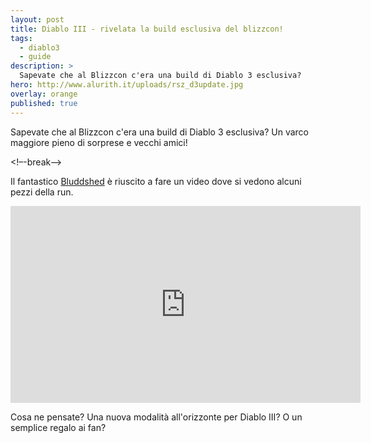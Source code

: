 ```yaml
---
layout: post
title: Diablo III - rivelata la build esclusiva del blizzcon!
tags:
  - diablo3
  - guide
description: >
  Sapevate che al Blizzcon c'era una build di Diablo 3 esclusiva?
hero: http://www.alurith.it/uploads/rsz_d3update.jpg
overlay: orange
published: true
---
```

Sapevate che al Blizzcon c'era una build di Diablo 3 esclusiva? Un varco maggiore pieno di sorprese e vecchi amici!


<!–-break-–>

Il fantastico <a href="https://www.youtube.com/channel/UCwMsZgvi4ok7l5hIml1SprA" target="_blank" >Bluddshed</a> è riuscito a fare un video dove si vedono alcuni pezzi della run. 
<br>
<iframe width="560" height="315" src="https://www.youtube.com/embed/vAsAo1GgDj0" frameborder="0" allowfullscreen></iframe>

Cosa ne pensate? Una nuova modalità all'orizzonte per Diablo III? O un semplice regalo ai fan?
